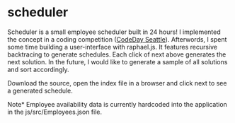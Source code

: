 scheduler
=========

Scheduler is a small employee scheduler built in 24 hours! I implemented the concept in a coding competition ([CodeDay Seattle](http://codeday.org/)). Afterwords, I spent some time building a user-interface with raphael.js. It features recursive backtracing to generate schedules. Each click of next above generates the next solution. In the future, I would like to generate a sample of all solutions and sort accordingly. 

Download the source, open the index file in a browser and click next to see a generated schedule.

Note* Employee availability data is currently hardcoded into the application in the js/src/Employees.json file. 
